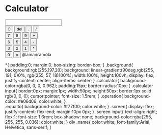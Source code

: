 # Calculator
<!DOCTYPE html>
<html lang="en">
<head>
    <meta charset="UTF-8">
    <meta name="viewport" content="width=device-width, initial-scale=1.0">
    <title>Calculator</title>
    <link rel="stylesheet" href="style.css">
</head>
<body>
    <div class="background">
        <div class="calculator">
            <form>
                <div class="screen">
                    <input type="text" name="screen">
                </div>
                <div>
                    <input type="button" value="C" onclick="screen.value= ''">
                    <input type="button" value="del" onclick="screen.value=screen.value.toString().slice(0,-1)">
                    <input type="button" value="." onclick="screen.value+= '.'">
                    <input type="button" value="/" class="operation" onclick="screen.value+= '/'">
                </div>
                <div>
                    <input type="button" value="7" onclick="screen.value+= '7'">
                    <input type="button" value="8" onclick="screen.value+= '8'">
                    <input type="button" value="9" onclick="screen.value+= '9'">
                    <input type="button" value="+" class="operation" onclick="screen.value+= '+'">
                </div>
                <div>
                    <input type="button" value="6" onclick="screen.value+= '6'">
                    <input type="button" value="5" onclick="screen.value+= '5'">
                    <input type="button" value="4" onclick="screen.value+= '4'">
                    <input type="button" value="-" class="operation" onclick="screen.value+= '-'">
                </div>
                <div>
                    <input type="button" value="3" onclick="screen.value+= '3'">
                    <input type="button" value="2" onclick="screen.value+= '2'">
                    <input type="button" value="1" onclick="screen.value+= '1'">
                    <input type="button" value="*" class="operation" onclick="screen.value+= '*'">
                </div>
                <div>
                    <input type="button" value="0" onclick="screen.value+= '0'">
                    <input type="button" value="=" class="equalto" onclick="screen.value=eval(screen.value)">
                    <span class="name">@amanramola</span>
                </div>
            </form>
        </div>
    </div>
</body>
</html>

*{
    padding:0;
    margin:0;
    box-sizing: border-box;
}
.background{
    background:rgb(255,197,20);
    background: linear-gradient(90deg,rgb(255, 191, 0)0%, rgb(255, 57, 18)100%);
    width:100%;
    height:100vh;
    display: flex;
    justify-content: center;
    align-items: center;
}
.calculator{
    background-color:rgba(0, 0, 0, 0.962);
    padding:15px;
    border-radius:10px;
}
.calculator input{
    border:0px;
    margin:1px;
    width:50px;
    height:50px;
    border:1px solid rgb(0, 0, 0);
    cursor:pointer;
    font-size: 1.5rem;
} 
.operation{
    background-color: #e06d06;
    color:white;
}  
.equalto{
    background-color: #f77f00;
    color:white;
}
.screen{
    display: flex;
    justify-content: flex-end;
    margin:10px 0px;
}
.screen input{
    text-align: right;
    flex:1;
    font-size: 1.6rem;
    box-shadow: none;
    background-color:rgba(255, 255, 255, 0.036);
    color:white;
}
div .name{
    color:white;
    font-family:Arial, Helvetica, sans-serif;
}
